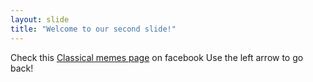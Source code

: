 ```yaml
---
layout: slide
title: "Welcome to our second slide!"
---
```

Check this [Classical memes page](https://www.facebook.com/classicalartmemes/) on facebook
Use the left arrow to go back!
